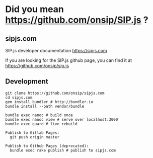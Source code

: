 Did you mean https://github.com/onsip/SIP.js ?
===================

sipjs.com
-------------------

SIP.js developer documentation https://sipjs.com

If you are looking for the SIP.js github page, you can find it at https://github.com/onsip/sip.js

Development
---

    git clone https://github.com/onsip/sipjs.com
    cd sipjs.com
    gem install bundler # http://bundler.io
    bundle install --path vendor/bundle

    bundle exec nanoc # build once
    bundle exec nanoc view # serve over localhost:3000
    bundle exec guard # live rebuild
    
    Publish to Gitlab Pages:
      git push origin master
    
    Publish to Github Pages (deprecated):
      bundle exec rake publish # publish to sipjs.com
